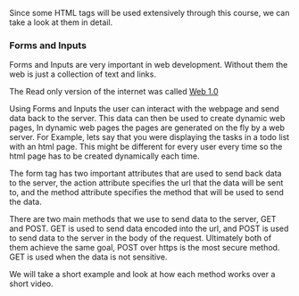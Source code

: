 Since some HTML tags will be used extensively through this course, we can take a look at them in detail.

### Forms and Inputs

Forms and Inputs are very important in web development. Without them the web is just a collection of text and links.

The Read only version of the internet was called [Web 1.0](techopedia.com/definition/27960/web-10)

Using Forms and Inputs the user can interact with the webpage and send data back to the server. This data can then be used to create dynamic web pages, In dynamic web pages the pages are generated on the fly by a web server. For Example, lets say that you were displaying the tasks in a todo list with an html page. This might be different for every user every time so the html page has to be created dynamically each time.

The form tag has two important attributes that are used to send back data to the server, the action attribute specifies the url that the data will be sent to, and the method attribute specifies the method that will be used to send the data.

There are two main methods that we use to send data to the server, GET and POST. GET is used to send data encoded into the url, and POST is used to send data to the server in the body of the request. Ultimately both of them achieve the same goal, POST over https is the most secure method. GET is used when the data is not sensitive.

We will take a short example and look at how each method works over a short video.
